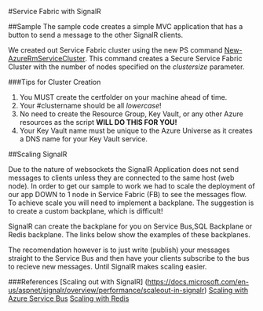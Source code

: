 #Service Fabric with SignalR

##Sample
The sample code creates a simple MVC application that has a button to send a message to the other SignalR clients.  

We created out Service Fabric cluster using the new PS command [New-AzureRmServiceCluster](https://docs.microsoft.com/en-us/azure/service-fabric/scripts/service-fabric-powershell-create-secure-cluster-cert).  This command creates a Secure Service Fabric Cluster with the number of nodes specified on the *clustersize* parameter. 

###Tips for Cluster Creation
1. You MUST create the certfolder on your machine ahead of time.  
2. Your #clustername should be all *lowercase*!
3. No need to create the Resource Group, Key Vault, or any other Azure resources as the script **WILL DO THIS FOR YOU!**
4. Your Key Vault name must be unique to the Azure Universe as it creates a DNS name for your Key Vault service.  

##Scaling SignalR

Due to the nature of websockets the SignalR Application does not send messages to clients unless they are connected to the same host (web node).  In order to get our sample to work we had to scale the deployment of our app DOWN to 1 node in Service Fabric (FB) to see the messages flow.  To achieve scale you will need to implement a backplane.  The suggestion is to create a custom backplane, which is difficult! 

SignalR can create the backplane for you on Service Bus,SQL Backplane or Redis backplane.  The links below show the examples of these backplanes.  

The recomendation however is to just write (publish) your messages straight to the Service Bus and then have your clients subscribe to the bus to recieve new messages.  Until SignalR makes scaling easier.  

###References
[Scaling out with SignalR] (https://docs.microsoft.com/en-us/aspnet/signalr/overview/performance/scaleout-in-signalr)
[Scaling with Azure Service Bus](https://docs.microsoft.com/en-us/aspnet/signalr/overview/performance/scaleout-with-windows-azure-service-bus)
[Scaling with Redis](https://docs.microsoft.com/en-us/aspnet/signalr/overview/performance/scaleout-with-redis)